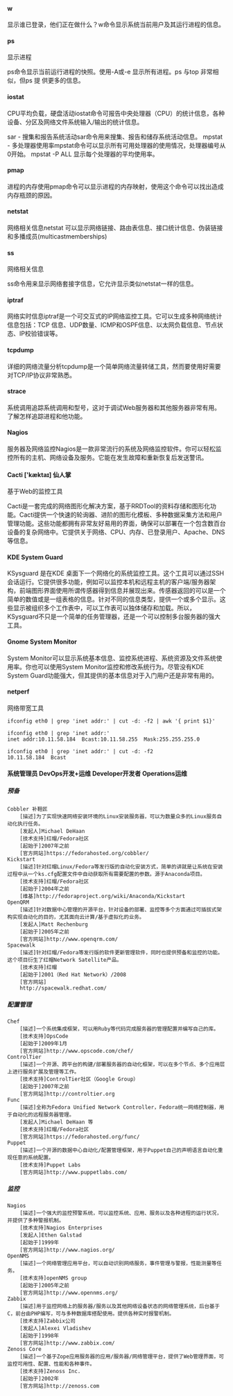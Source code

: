 #### w
显示谁已登录，他们正在做什么？w命令显示系统当前用户及其运行进程的信息。

#### ps
显示进程

ps命令显示当前运行进程的快照。使用-A或-e 显示所有进程。ps 与top 非常相似，但ps 提
供更多的信息。

#### iostat
CPU平均负载，硬盘活动iostat命令可报告中央处理器（CPU）的统计信息，各种设备、分区及网络文件系统输入/输出的统计信息。

sar - 搜集和报告系统活动sar命令用来搜集、报告和储存系统活动信息。
mpstat - 多处理器使用率mpstat命令可以显示所有可用处理器的使用情况，处理器编号从0开始。
mpstat -P ALL 显示每个处理器的平均使用率。

#### pmap
进程的内存使用pmap命令可以显示进程的内存映射，使用这个命令可以找出造成内存瓶颈的原因。

#### netstat
网络相关信息netstat 可以显示网络链接、路由表信息、接口统计信息、伪装链接和多播成员(multicastmemberships)

#### ss
网络相关信息

ss命令用来显示网络套接字信息，它允许显示类似netstat一样的信息。

#### iptraf
网络实时信息iptraf是一个可交互式的IP网络监控工具。它可以生成多种网络统计信息包括：TCP 信息、UDP数量、ICMP和OSPF信息、以太网负载信息、节点状态、IP校验错误等。

#### tcpdump
详细的网络流量分析tcpdump是一个简单网络流量转储工具，然而要使用好需要对TCP/IP协议非常熟悉。

#### strace
系统调用追踪系统调用和型号，这对于调试Web服务器和其他服务器非常有用。了解怎样追踪进程和他功能。

#### Nagios
服务器及网络监控Nagios是一款非常流行的系统及网络监控软件。你可以轻松监控所有的主机、网络设备及服务。它能在发生故障和重新恢复后发送警讯。

#### Cacti ['kæktaɪ] 仙人掌
基于Web的监控工具

Cacti是一套完成的网络图形化解决方案，基于RRDTool的资料存储和图形化功能。Cacti提供一个快速的轮询器、进阶的图形化模板、多种数据采集方法和用户管理功能。这些功能都拥有非常友好易用的界面，确保可以部署在一个包含数百台设备的复杂网络中。它提供关于网络、CPU、内存、已登录用户、Apache、DNS等信息。

#### KDE System Guard
KSysguard 是在KDE 桌面下一个网络化的系统监控工具。这个工具可以通过SSH会话运行。它提供很多功能，例如可以监控本机和远程主机的客户端/服务器架构，前端图形界面使用所谓传感器得到信息并展现出来。传感器返回的可以是一个简单的数值或是一组表格的信息。针对不同的信息类型，提供一个或多个显示。这些显示被组织多个工作表中，可以工作表可以独体储存和加载。所以，KSysguard不只是一个简单的任务管理器，还是一个可以控制多台服务器的强大工具。

#### Gnome System Monitor
System Monitor可以显示系统基本信息、监控系统进程、系统资源及文件系统使用率。你也可以使用System Monitor监控和修改系统行为。尽管没有KDE System Guard功能强大，但其提供的基本信息对于入门用户还是非常有用的。

#### netperf
网络带宽工具

	ifconfig eth0 | grep 'inet addr:' | cut -d: -f2 | awk '{ print $1}'
	
	ifconfig eth0 | grep 'inet addr:'
	inet addr:10.11.58.184  Bcast:10.11.58.255  Mask:255.255.255.0
	
	ifconfig eth0 | grep 'inet addr:' | cut -d: -f2 
	10.11.58.184  Bcast

#### 系统管理员 DevOps开发+运维 Developer开发者 Operations运维

##### 预备
	Cobbler 补鞋匠
		[描述]为了实现快速网络安装环境的Linux安装服务器，可以为数量众多的Linux服务自动化执行任务。
		[发起人]Michael DeHaan
		[技术支持]红帽/Fedora社区
		[起始于]2007年之前
		[官方网站]https://fedorahosted.org/cobbler/
	Kickstart
		[描述]针对红帽Linux/Fedora等发行版的自动化安装方式，简单的讲就是让系统在安装过程中从一个ks.cfg配置文件中自动获取所有需要配置的参数。源于Anaconda项目。
		[技术支持]红帽/Fedora社区
		[起始于]2004年之前
		[维基]http://fedoraproject.org/wiki/Anaconda/Kickstart
	OpenQRM
		[描述]针对数据中心管理的开源平台，针对设备的部署、监控等多个方面通过可插拔式架构实现自动化的目的，尤其面向云计算/基于虚拟化的业务。
		[发起人]Matt Rechenburg
		[起始于]2005年之前
		[官方网站]http://www.openqrm.com/
	Spacewalk
		[描述]针对红帽/Fedora等发行版的软件更新管理软件，同时也提供预备和监控的功能。这个项目衍生了红帽Network Satellite产品。
		[技术支持]红帽
		[起始于]2001（Red Hat Network）/2008
		[官方网站]
		http://spacewalk.redhat.com/
##### 配置管理
	Chef
		[描述]一个系统集成框架，可以用Ruby等代码完成服务器的管理配置并编写自己的库。
		[技术支持]OpsCode
		[起始于]2009年1月
		[官方网站]http://www.opscode.com/chef/
	ControlTier
		[描述]一个开源、跨平台的构建/部署服务器的自动化框架，可以在多个节点、多个应用层上进行服务扩展及管理等工作。
		[技术支持]ControlTier社区（Google Group）
		[起始于]2007年之前
		[官方网站]http://controltier.org
	Func 
		[描述]全称为Fedora Unified Network Controller，Fedora统一网络控制器，用于自动化的远程服务器管理。
		[发起人]Michael DeHaan 等
		[技术支持]红帽/Fedora社区
		[官方网站]https://fedorahosted.org/func/
	Puppet
		[描述]一个开源的数据中心自动化/配置管理框架，用于Puppet自己的声明语言自动化重现任意的系统配置。
		[技术支持]Puppet Labs
		[官方网站]http://www.puppetlabs.com/
##### 监控
	Nagios 
		[描述]一个强大的监控预警系统，可以监控系统、应用、服务以及各种进程的运行状况，并提供了多种警报机制。
		[技术支持]Nagios Enterprises
		[发起人]Ethen Galstad
		[起始于]1999年
		[官方网站]http://www.nagios.org/
	OpenNMS
		[描述]一个网络管理应用平台，可以自动识别网络服务，事件管理与警报，性能测量等任务。
		[技术支持]openNMS group
		[起始于]2005年之前
		[官方网站]http://www.opennms.org/
	Zabbix 
		[描述]用于监控网络上的服务器/服务以及其他网络设备状态的网络管理系统，后台基于C，前台由PHP编写，可与多种数据库搭配使用。提供各种实时报警机制。
		[技术支持]Zabbix公司
		[发起人]Alexei Vladishev
		[起始于]1998年
		[官方网站]http://www.zabbix.com/
	Zenoss Core
		[描述]一个基于Zope应用服务器的应用/服务器/网络管理平台，提供了Web管理界面，可监控可用性、配置、性能和各种事件。
		[技术支持]Zenoss Inc.
		[起始于]2002年
		[官方网站]http://zenoss.com